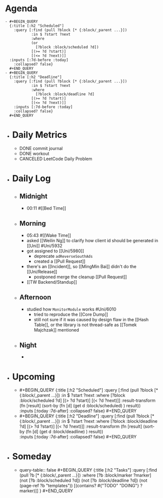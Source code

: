 # Agenda
	- #+BEGIN_QUERY
	  {:title [:h2 "Scheduled"]
	    :query [:find (pull ?block [* {:block/_parent ...}])
	            :in $ ?start ?next
	            :where
	            (or
	              [?block :block/scheduled ?d])
	            [(>= ?d ?start)]
	            [(<= ?d ?next)]]
	  :inputs [:7d-before :today]
	    :collapsed? false}
	  #+END_QUERY
	- #+BEGIN_QUERY
	  {:title [:h2 "Deadline"]
	    :query [:find (pull ?block [* {:block/_parent ...}])
	            :in $ ?start ?next
	            :where
	              [?block :block/deadline ?d]
	            [(>= ?d ?start)]
	            [(<= ?d ?next)]]
	    :inputs [:7d-before :today]
	    :collapsed? false}
	  #+END_QUERY
- # Daily Metrics
	- DONE commit journal
	- DONE workout
	- CANCELED LeetCode Daily Problem
- # Daily Log
	- ## Midnight
		- 00:11 #[[Bed Time]]
	- ## Morning
		- 05:43 #[[Wake Time]]
		- asked [[Weilin Ng]] to clarify how client id should be generated in [[Uni]] #Uni/5932
		- got assigned to [[Uni/5980]]
			- deprecate `adReverseSouthAds`
			- created a [[Pull Request]]
		- there's an [[Incident]], so [[MingMin Bai]] didn't do the [[Uni/Release]]
			- postponed merge the cleanup [[Pull Request]]
		- [[TW Backend/Standup]]
	- ## Afternoon
		- studied how `MonitorModule` works #Uni/6010
			- tried to reproduce the [[Core Dump]]
			- still not sure if it was caused by design flaw in the [[Hash Table]], or the library is not thread-safe as [[Tomek Majchzak]] mentioned
	- ## Night
		-
- # Upcoming
	- #+BEGIN_QUERY
	  {:title [:h2 "Scheduled"]
	    :query [:find (pull ?block [* {:block/_parent ...}])
	            :in $ ?start ?next
	            :where
	              [?block :block/scheduled ?d]
	            [(> ?d ?start)]
	            [(< ?d ?next)]]
	  :result-transform (fn [result]
	                          (sort-by (fn [d]
	                                     (get d :block/scheduled) ) result))    
	  :inputs [:today :7d-after]
	    :collapsed? false}
	  #+END_QUERY
	- #+BEGIN_QUERY
	  {:title [:h2 "Deadline"]
	    :query [:find (pull ?block [* {:block/_parent ...}])
	            :in $ ?start ?next
	            :where
	              [?block :block/deadline ?d]
	            [(> ?d ?start)]
	            [(< ?d ?next)]]
	  :result-transform (fn [result]
	                          (sort-by (fn [d]
	                                     (get d :block/deadline) ) result))    
	  :inputs [:today :7d-after]
	    :collapsed? false}
	  #+END_QUERY
- # Someday
	- query-table:: false
	  #+BEGIN_QUERY
	  {:title [:h2 "Tasks"]
	   :query [:find (pull ?b [* {:block/_parent ...}])
	          :where
	          [?b :block/marker ?marker]
	          (not [?b :block/scheduled ?d])
	          (not [?b :block/deadline ?d])
	  (not (page-ref ?b "templates"))
	          [(contains? #{"TODO" "DOING"} ?marker)]]
	  }
	  #+END_QUERY